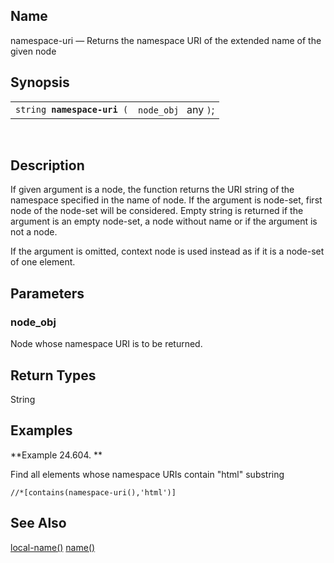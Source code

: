<div id="xpf_namespace_uri" class="refentry">

<div class="titlepage">

</div>

<div class="refnamediv">

## Name

namespace-uri — Returns the namespace URI of the extended name of the
given node

</div>

<div class="refsynopsisdiv">

## Synopsis

<div id="xpf_syn_namespace_uri" class="funcsynopsis">

|                                  |                      |
|----------------------------------|----------------------|
| `string `**`namespace-uri`**` (` | `node_obj ` any `)`; |

<div class="funcprototype-spacer">

 

</div>

</div>

</div>

<div id="xpf_desc_namespace_uri" class="refsect1">

## Description

If given argument is a node, the function returns the URI string of the
namespace specified in the name of node. If the argument is node-set,
first node of the node-set will be considered. Empty string is returned
if the argument is an empty node-set, a node without name or if the
argument is not a node.

If the argument is omitted, context node is used instead as if it is a
node-set of one element.

</div>

<div id="xpf_params_namespace_uri" class="refsect1">

## Parameters

<div id="id128294" class="refsect2">

### node_obj

Node whose namespace URI is to be returned.

</div>

</div>

<div id="xpf_ret_namespace_uri" class="refsect1">

## Return Types

String

</div>

<div id="xpf_examples_namespace_uri" class="refsect1">

## Examples

<div id="xpf_ex_namespace_uri" class="example">

**Example 24.604. **

<div class="example-contents">

Find all elements whose namespace URIs contain "html" substring

``` screen
//*[contains(namespace-uri(),'html')]
```

</div>

</div>

  

</div>

<div id="xpf_seealso_namespace_uri" class="refsect1">

## See Also

<a href="xpf_local_name.html" class="link"
title="local-name">local-name()</a>
<a href="xpf_name.html" class="link" title="name">name()</a>

</div>

</div>
